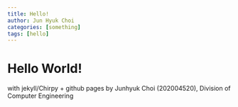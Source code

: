 ```yaml
---
title: Hello!
author: Jun Hyuk Choi
categories: [something]
tags: [hello]
---
```


# Hello World!
with jekyll/Chirpy + github pages
by Junhyuk Choi (202004520), Division of Computer Engineering
